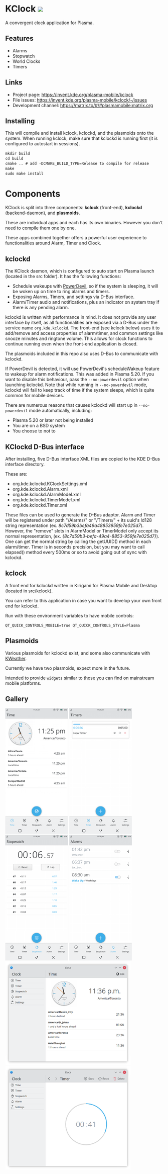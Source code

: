 # KClock <img src="logo.png" width="40"/> 
A convergent clock application for Plasma.

## Features
* Alarms
* Stopwatch
* World Clocks
* Timers

## Links
* Project page: https://invent.kde.org/plasma-mobile/kclock
* File issues: https://invent.kde.org/plasma-mobile/kclock/-/issues
* Development channel: https://matrix.to/#/#plasmamobile:matrix.org

## Installing
This will compile and install kclock, kclockd, and the plasmoids onto the system. When running kclock, make sure that kclockd is running first (it is configured to autostart in sessions).

```
mkdir build
cd build
cmake .. # add -DCMAKE_BUILD_TYPE=Release to compile for release
make
sudo make install
```

# Components
KClock is split into three components: **kclock** (front-end), **kclockd** (backend-daemon), and **plasmoids**.

These are individual apps and each has its own binaries. However you don't need to compile them one by one.

These apps combined together offers a powerful user experience to functionalities around Alarm, Timer and Clock.

## kclockd
The KClock daemon, which is configured to auto start on Plasma launch (located in the src folder). It has the following functions:
* Schedule wakeups with [PowerDevil](https://invent.kde.org/plasma/powerdevil), so if the system is sleeping, it will be woken up on time to ring alarms and timers.
* Exposing Alarms, Timers, and settings via D-Bus interface.
* Alarm/Timer audio and notifications, plus an indicator on system tray if there is any pending alarm.

kclockd is written with performance in mind. It does not provide any user interface by itself, as all functionalities are exposed via a D-Bus under the service name `org.kde.kclockd`. The front-end (see kclock below) uses it to add/remove and access properties of alarm/timer, and common settings like snooze minutes and ringtone volume. This allows for clock functions to continue running even when the front-end application is closed.

The plasmoids included in this repo also uses D-Bus to communicate with kclockd.

If PowerDevil is detected, it will use PowerDevil's scheduleWakeup feature to wakeup for alarm notifications. This was added in Plasma 5.20. If you want to disable this behaviour, pass the `--no-powerdevil` option when launching kclockd. Note that while running in `--no-powerdevil` mode, kclockd will fail to keep track of time if the system sleeps, which is quite common for mobile devices.

There are numerous reasons that causes kclockd will start up in `--no-powerdevil` mode automatically, including:
* Plasma 5.20 or later not being installed
* You are on a BSD system
* You choose to not to

## KClockd D-Bus interface
After installing, five D-Bus interface XML files are copied to the KDE D-Bus interface directory. 

These are:
* org.kde.kclockd.KClockSettings.xml
* org.kde.kclockd.Alarm.xml
* org.kde.kclockd.AlarmModel.xml
* org.kde.kclockd.TimerModel.xml
* org.kde.kclockd.Timer.xml

These files can be used to generate the D-Bus adaptor. Alarm and Timer will be registered under path "/Alarms/" or "/Timers/" + its uuid's Id128 string representation (ex. *8c7d59b3befa49a48853959fe7e025d7*). However, the "remove" slots in AlarmModel or TimerModel only accept its normal representation, (ex. *{8c7d59b3-befa-49a4-8853-959fe7e025d7}*). One can get the normal string by calling the getUUID() method in each alarm/timer. Timer is in seconds precision, but you may want to call elapsed() method every 500ms or so to avoid going out of sync with kclockd. 

## kclock
A front end for kclockd written in Kirigami for Plasma Mobile and Desktop (located in src/kclock).

You can refer to this application in case you want to develop your own front end for kclockd.

Run with these environment variables to have mobile controls:
```
QT_QUICK_CONTROLS_MOBILE=true QT_QUICK_CONTROLS_STYLE=Plasma
```

## Plasmoids
Various plasmoids for kclockd exist, and some also communicate with [KWeather](https://invent.kde.org/plasma-mobile/kweather).

Currently we have two plasmoids, expect more in the future.

Intended to provide `widgets` similar to those you can find on mainstream mobile platforms.

## Gallery

<img src="screenshots/kclock-mobile-timezones.png" width="200px">
<img src="screenshots/kclock-mobile-timers.png" width="200px">
<img src="screenshots/kclock-mobile-stopwatch.png" width="200px">
<img src="screenshots/kclock-mobile-alarms.png" width="200px">
<img src="screenshots/kclock-desktop-timezones.png" width="400px">
<img src="screenshots/kclock-desktop-timer.png" width="400px">
